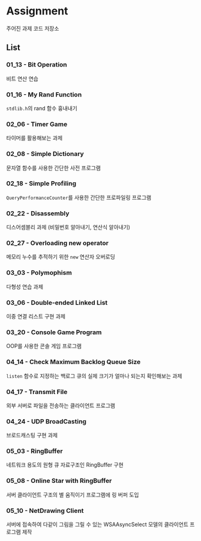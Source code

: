 # Assignment

주어진 과제 코드 저장소

## List

### **01_13 - Bit Operation**
비트 연산 연습

### **01_16 - My Rand Function**
`stdlib.h`의 rand 함수 흉내내기

### **02_06 - Timer Game**
타이머를 활용해보는 과제

### **02_08 - Simple Dictionary**
문자열 함수를 사용한 간단한 사전 프로그램

### **02_18 - Simple Profiling**
`QueryPerformanceCounter`를 사용한 간단한 프로파일링 프로그램

### **02_22 - Disassembly**
디스어셈블리 과제 (비밀번호 알아내기, 연산식 알아내기)

### **02_27 - Overloading new operator**
메모리 누수를 추적하기 위한 `new` 연산자 오버로딩

### **03_03 - Polymophism**
다형성 연습 과제

### **03_06 - Double-ended Linked List**
이중 연결 리스트 구현 과제

### **03_20 - Console Game Program**
OOP를 사용한 콘솔 게임 프로그램

### **04_14 - Check Maximum Backlog Queue Size**
`listen` 함수로 지정하는 백로그 큐의 실제 크기가 얼마나 되는지 확인해보는 과제

### **04_17 - Transmit File**
외부 서버로 파일을 전송하는 클라이언트 프로그램

### **04_24 - UDP BroadCasting**
브로드캐스팅 구현 과제

### **05_03 - RingBuffer**
네트워크 용도의 원형 큐 자료구조인 RingBuffer 구현

### **05_08 - Online Star with RingBuffer**
서버 클라이언트 구조의 별 움직이기 프로그램에 링 버퍼 도입

### **05_10 - NetDrawing Client**
서버에 접속하여 다같이 그림을 그릴 수 있는 WSAAsyncSelect 모델의 클라이언트 프로그램 제작